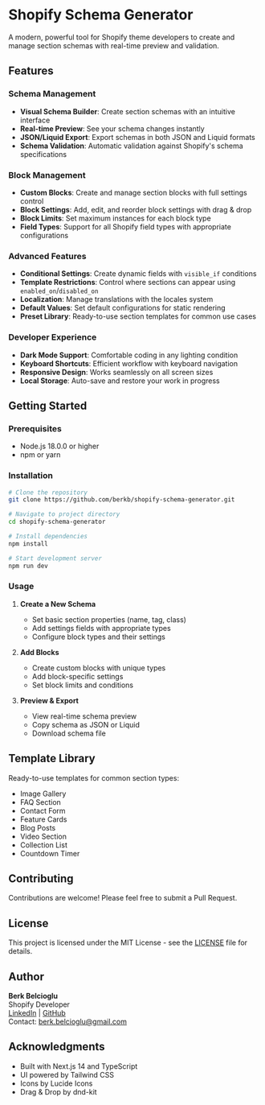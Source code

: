 # Shopify Schema Generator

A modern, powerful tool for Shopify theme developers to create and manage section schemas with real-time preview and validation.

## Features

### Schema Management
- **Visual Schema Builder**: Create section schemas with an intuitive interface
- **Real-time Preview**: See your schema changes instantly
- **JSON/Liquid Export**: Export schemas in both JSON and Liquid formats
- **Schema Validation**: Automatic validation against Shopify's schema specifications

### Block Management
- **Custom Blocks**: Create and manage section blocks with full settings control
- **Block Settings**: Add, edit, and reorder block settings with drag & drop
- **Block Limits**: Set maximum instances for each block type
- **Field Types**: Support for all Shopify field types with appropriate configurations

### Advanced Features
- **Conditional Settings**: Create dynamic fields with `visible_if` conditions
- **Template Restrictions**: Control where sections can appear using `enabled_on`/`disabled_on`
- **Localization**: Manage translations with the locales system
- **Default Values**: Set default configurations for static rendering
- **Preset Library**: Ready-to-use section templates for common use cases

### Developer Experience
- **Dark Mode Support**: Comfortable coding in any lighting condition
- **Keyboard Shortcuts**: Efficient workflow with keyboard navigation
- **Responsive Design**: Works seamlessly on all screen sizes
- **Local Storage**: Auto-save and restore your work in progress

## Getting Started

### Prerequisites
- Node.js 18.0.0 or higher
- npm or yarn

### Installation

```bash
# Clone the repository
git clone https://github.com/berkb/shopify-schema-generator.git

# Navigate to project directory
cd shopify-schema-generator

# Install dependencies
npm install

# Start development server
npm run dev
```

### Usage

1. **Create a New Schema**
   - Set basic section properties (name, tag, class)
   - Add settings fields with appropriate types
   - Configure block types and their settings

2. **Add Blocks**
   - Create custom blocks with unique types
   - Add block-specific settings
   - Set block limits and conditions

3. **Preview & Export**
   - View real-time schema preview
   - Copy schema as JSON or Liquid
   - Download schema file

## Template Library

Ready-to-use templates for common section types:
- Image Gallery
- FAQ Section
- Contact Form
- Feature Cards
- Blog Posts
- Video Section
- Collection List
- Countdown Timer

## Contributing

Contributions are welcome! Please feel free to submit a Pull Request.

## License

This project is licensed under the MIT License - see the [LICENSE](LICENSE) file for details.

## Author

**Berk Belcioglu**  
Shopify Developer  
[LinkedIn](https://www.linkedin.com/in/berkbelcioglu) | [GitHub](https://github.com/berkb)  
Contact: berk.belcioglu@gmail.com

## Acknowledgments

- Built with Next.js 14 and TypeScript
- UI powered by Tailwind CSS
- Icons by Lucide Icons
- Drag & Drop by dnd-kit 